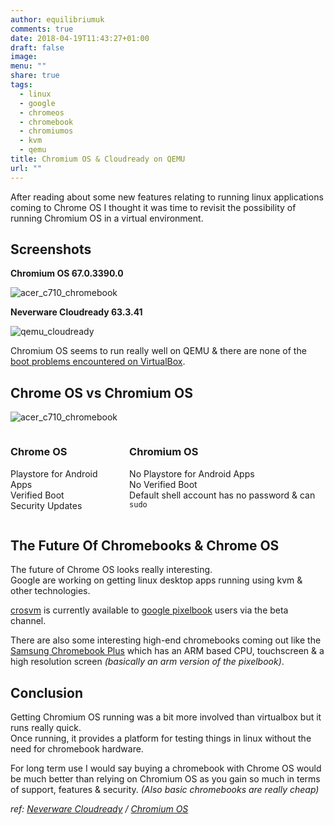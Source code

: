 ```yaml
---
author: equilibriumuk
comments: true
date: 2018-04-19T11:43:27+01:00
draft: false
image:
menu: ""
share: true
tags:
  - linux
  - google
  - chromeos
  - chromebook
  - chromiumos
  - kvm
  - qemu
title: Chromium OS & Cloudready on QEMU
url: ""
---
```


After reading about some new features relating to running linux applications coming to Chrome OS I thought it was time to revisit the possibility of running Chromium OS in a virtual environment.

## Screenshots

**Chromium OS 67.0.3390.0**

<p class="text-center"><img src="/media/images/2018/04/chromiumos_1080p_800.jpg" alt="acer_c710_chromebook"></p>

**Neverware Cloudready 63.3.41**

<p class="text-center"><img alt="qemu_cloudready" src="/media/images/2018/04/cloudready_qemu_800.png"></p>

Chromium OS seems to run really well on QEMU & there are none of the <a href="/2016/02/19/cloudready-virtualbox/" target="_blank">boot problems encountered on VirtualBox</a>.

## Chrome OS vs Chromium OS

<p class="text-center"><img src="/media/images/2018/04/chromeos_vs_chromiumos.png" alt="acer_c710_chromebook"></p>

<div class="columns">
    <div class="column">
        <h3 id="Chrome OS">Chrome OS</h3>
        <p><i class="fa fa-thumbs-o-up"></i> Playstore for Android Apps<br/>
        <i class="fa fa-thumbs-o-up"></i> Verified Boot<br/>
        <i class="fa fa-thumbs-o-up"></i> Security Updates
        </p>
    </div>
    <div class="column">
        <h3 id="Chromium OS">Chromium OS</h3>
        <p><i class="fa fa-thumbs-o-down"></i> No Playstore for Android Apps<br/>
<i class="fa fa-thumbs-o-down"></i> No Verified Boot<br/>
<i class="fa fa-unlock"></i> Default shell account has no password & can <code>sudo</code>
    </div>
</div>

## The Future Of Chromebooks & Chrome OS

The future of Chrome OS looks really interesting.<br/>
Google are working on getting linux desktop apps running using kvm & other technologies.<br/>

<a href="https://chromium.googlesource.com/chromiumos/platform/crosvm/" target="_blank" aria-label="go to crosvm" rel="noopener noreferrer">crosvm</a> is currently available to <a href="https://store.google.com/product/google_pixelbook" target="_blank" aria-label="go to google store" rel="noopener noreferrer">google pixelbook</a> users via the beta channel.

There are also some interesting high-end chromebooks coming out like the <a href="https://www.samsung.com/us/computing/chromebooks/12-14/xe513c24-k01us-xe513c24-k01us/" target="_blank" aria-label="go to samsung" rel="noopener noreferrer">Samsung Chromebook Plus</a> which has an ARM based CPU, touchscreen & a high resolution screen _(basically an arm version of the pixelbook)_.

## Conclusion

Getting Chromium OS running was a bit more involved than virtualbox but it runs really quick.<br/>
Once running, it provides a platform for testing things in linux without the need for chromebook hardware.

For long term use I would say buying a chromebook with Chrome OS would be much better than relying on Chromium OS as you gain so much in terms of support, features & security. _(Also basic chromebooks are really cheap)_

<p class="text-right"><em>ref: <a href="https://www.neverware.com/" target="_blank" aria-label="go to neverware" rel="noopener noreferrer">Neverware Cloudready</a> / <a href="https://www.chromium.org/chromium-os" target="_blank" aria-label="go to chromiumos" rel="noopener noreferrer">Chromium OS</a></em></p>

